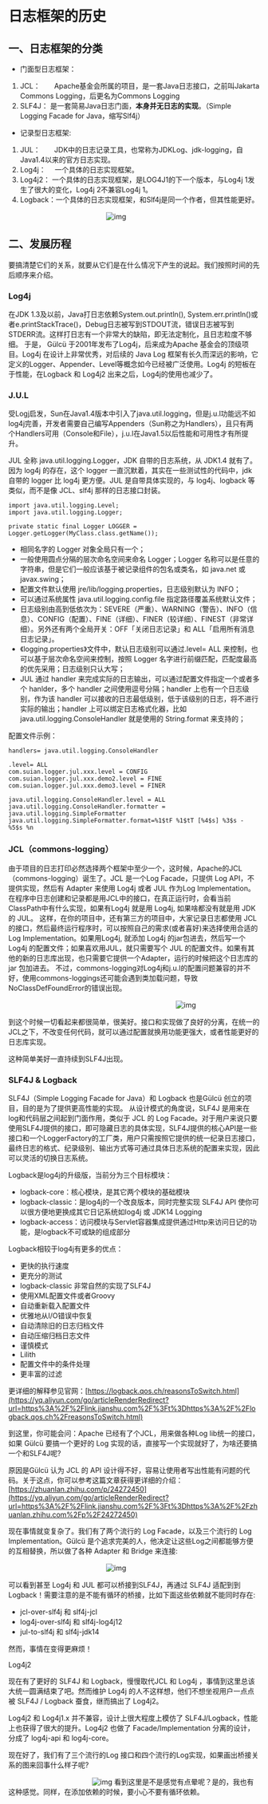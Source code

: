 # 日志框架的历史

## 一、日志框架的分类

  - 门面型日志框架：

  1. JCL：　　Apache基金会所属的项目，是一套Java日志接口，之前叫Jakarta Commons Logging，后更名为Commons Logging
  2. SLF4J：  是一套简易Java日志门面，**本身并无日志的实现**。（Simple Logging Facade for Java，缩写Slf4j）

  - 记录型日志框架:

  1. JUL：　　JDK中的日志记录工具，也常称为JDKLog、jdk-logging，自Java1.4以来的官方日志实现。
  2. Log4j：　 一个具体的日志实现框架。
  3. Log4j2：  一个具体的日志实现框架，是LOG4J1的下一个版本，与Log4j 1发生了很大的变化，Log4j 2不兼容Log4j 1。
  4. Logback：一个具体的日志实现框架，和Slf4j是同一个作者，但其性能更好。

  　　　　　　　　　　　　　　![img](https://img2018.cnblogs.com/blog/1577453/201908/1577453-20190801222005588-1535811596.png)

## 二、发展历程

要搞清楚它们的关系，就要从它们是在什么情况下产生的说起。我们按照时间的先后顺序来介绍。

### Log4j

  在JDK 1.3及以前，Java打日志依赖System.out.println(), System.err.println()或者e.printStackTrace()，Debug日志被写到STDOUT流，错误日志被写到STDERR流。这样打日志有一个非常大的缺陷，即无法定制化，且日志粒度不够细。
  于是， Gülcü 于2001年发布了Log4j，后来成为Apache 基金会的顶级项目。Log4j 在设计上非常优秀，对后续的 Java Log 框架有长久而深远的影响，它定义的Logger、Appender、Level等概念如今已经被广泛使用。Log4j 的短板在于性能，在Logback 和 Log4j2 出来之后，Log4j的使用也减少了。

### J.U.L

受Logj启发，Sun在Java1.4版本中引入了java.util.logging，但是j.u.l功能远不如log4j完善，开发者需要自己编写Appenders（Sun称之为Handlers），且只有两个Handlers可用（Console和File），j.u.l在Java1.5以后性能和可用性才有所提升。

JUL 全称 java.util.logging.Logger，JDK 自带的日志系统，从 JDK1.4 就有了。因为 log4j 的存在，这个 logger 一直沉默着，其实在一些测试性的代码中，jdk 自带的 logger 比 log4j 更方便。JUL 是自带具体实现的，与 log4j、logback 等类似，而不是像 JCL、slf4j 那样的日志接口封装。

```
import java.util.logging.Level;
import java.util.logging.Logger;

private static final Logger LOGGER = Logger.getLogger(MyClass.class.getName());
```

- 相同名字的 Logger 对象全局只有一个；
- 一般使用圆点分隔的层次命名空间来命名 Logger；Logger 名称可以是任意的字符串，但是它们一般应该基于被记录组件的包名或类名，如 java.net 或 javax.swing；
- 配置文件默认使用 jre/lib/logging.properties，日志级别默认为 INFO；
- 可以通过系统属性 java.util.logging.config.file 指定路径覆盖系统默认文件；
- 日志级别由高到低依次为：SEVERE（严重）、WARNING（警告）、INFO（信息）、CONFIG（配置）、FINE（详细）、FINER（较详细）、FINEST（非常详细）。另外还有两个全局开关：OFF「关闭日志记录」和 ALL「启用所有消息日志记录」。
- 《logging.properties》文件中，默认日志级别可以通过.level= ALL 来控制，也可以基于层次命名空间来控制，按照 Logger 名字进行前缀匹配，匹配度最高的优先采用；日志级别只认大写；
- JUL 通过 handler 来完成实际的日志输出，可以通过配置文件指定一个或者多个 hanlder，多个 handler 之间使用逗号分隔；handler 上也有一个日志级别，作为该 handler 可以接收的日志最低级别，低于该级别的日志，将不进行实际的输出；handler 上可以绑定日志格式化器，比如 java.util.logging.ConsoleHandler 就是使用的 String.format 来支持的；

配置文件示例：

```
handlers= java.util.logging.ConsoleHandler

.level= ALL
com.suian.logger.jul.xxx.level = CONFIG
com.suian.logger.jul.xxx.demo2.level = FINE
com.suian.logger.jul.xxx.demo3.level = FINER

java.util.logging.ConsoleHandler.level = ALL
java.util.logging.ConsoleHandler.formatter = java.util.logging.SimpleFormatter
java.util.logging.SimpleFormatter.format=%1$tF %1$tT [%4$s] %3$s -  %5$s %n
```

### JCL（commons-logging）

  由于项目的日志打印必然选择两个框架中至少一个，这时候，Apache的JCL（commons-logging）诞生了。JCL 是一个Log Facade，只提供 Log API，不提供实现，然后有 Adapter 来使用 Log4j 或者 JUL 作为Log Implementation。
  在程序中日志创建和记录都是用JCL中的接口，在真正运行时，会看当前ClassPath中有什么实现，如果有Log4j 就是用 Log4j, 如果啥都没有就是用 JDK 的 JUL。
  这样，在你的项目中，还有第三方的项目中，大家记录日志都使用 JCL 的接口，然后最终运行程序时，可以按照自己的需求(或者喜好)来选择使用合适的Log Implementation。如果用Log4j, 就添加 Log4j 的jar包进去，然后写一个 Log4j 的配置文件；如果喜欢用JUL，就只需要写个 JUL 的配置文件。如果有其他的新的日志库出现，也只需要它提供一个Adapter，运行的时候把这个日志库的 jar 包加进去。
  不过，commons-logging对Log4j和j.u.l的配置问题兼容的并不好，使用commons-loggings还可能会遇到类加载问题，导致NoClassDefFoundError的错误出现。

  　　　　　　　　　　　　　　　　　　　　　　　　![img](https://img2018.cnblogs.com/blog/1577453/201908/1577453-20190801215840541-1005764017.png)

  到这个时候一切看起来都很简单，很美好。接口和实现做了良好的分离，在统一的JCL之下，不改变任何代码，就可以通过配置就换用功能更强大，或者性能更好的日志库实现。

  这种简单美好一直持续到SLF4J出现。

### SLF4J & Logback

  SLF4J（Simple Logging Facade for Java）和 Logback 也是Gülcü 创立的项目，目的是为了提供更高性能的实现。
  从设计模式的角度说，SLF4J 是用来在log和代码层之间起到门面作用，类似于 JCL 的 Log Facade。对于用户来说只要使用SLF4J提供的接口，即可隐藏日志的具体实现，SLF4J提供的核心API是一些接口和一个LoggerFactory的工厂类，用户只需按照它提供的统一纪录日志接口，最终日志的格式、纪录级别、输出方式等可通过具体日志系统的配置来实现，因此可以灵活的切换日志系统。

  Logback是log4j的升级版，当前分为三个目标模块：

  - logback-core：核心模块，是其它两个模块的基础模块
  - logback-classic：是log4j的一个改良版本，同时完整实现 SLF4J API 使你可以很方便地更换成其它日记系统如log4j 或 JDK14 Logging
  - logback-access：访问模块与Servlet容器集成提供通过Http来访问日记的功能，是logback不可或缺的组成部分

  Logback相较于log4j有更多的优点：

  - 更快的执行速度
  - 更充分的测试
  - logback-classic 非常自然的实现了SLF4J
  - 使用XML配置文件或者Groovy
  - 自动重新载入配置文件
  - 优雅地从I/O错误中恢复
  - 自动清除旧的日志归档文件
  - 自动压缩归档日志文件
  - 谨慎模式
  - Lilith
  - 配置文件中的条件处理
  - 更丰富的过滤

  更详细的解释参见官网：[https://logback.qos.ch/reasonsToSwitch.html](https://yq.aliyun.com/go/articleRenderRedirect?url=https%3A%2F%2Flink.jianshu.com%2F%3Ft%3Dhttps%3A%2F%2Flogback.qos.ch%2FreasonsToSwitch.html)

  到这里，你可能会问：Apache 已经有了个JCL，用来做各种Log lib统一的接口，如果 Gülcü 要搞一个更好的 Log 实现的话，直接写一个实现就好了，为啥还要搞一个和SLF4J呢?

  原因是Gülcü 认为 JCL 的 API 设计得不好，容易让使用者写出性能有问题的代码。关于这点，你可以参考这篇文章获得更详细的介绍：[https://zhuanlan.zhihu.com/p/24272450](https://yq.aliyun.com/go/articleRenderRedirect?url=https%3A%2F%2Flink.jianshu.com%2F%3Ft%3Dhttps%3A%2F%2Fzhuanlan.zhihu.com%2Fp%2F24272450)

  现在事情就变复杂了。我们有了两个流行的 Log Facade，以及三个流行的 Log Implementation。Gülcü 是个追求完美的人，他决定让这些Log之间都能够方便的互相替换，所以做了各种 Adapter 和 Bridge 来连接:

  　　　　　　　　　　　　　　![img](https://img2018.cnblogs.com/blog/1577453/201908/1577453-20190801220018444-1557580371.png)

  可以看到甚至 Log4j 和 JUL 都可以桥接到SLF4J，再通过 SLF4J 适配到到 Logback！需要注意的是不能有循环的桥接，比如下面这些依赖就不能同时存在:

  - jcl-over-slf4j 和 slf4j-jcl
  - log4j-over-slf4j 和 slf4j-log4j12
  - jul-to-slf4j 和 slf4j-jdk14

  然而，事情在变得更麻烦！

  Log4j2

  现在有了更好的 SLF4J 和 Logback，慢慢取代JCL 和 Log4j ，事情到这里总该大统一圆满结束了吧。然而维护 Log4j 的人不这样想，他们不想坐视用户一点点被 SLF4J / Logback 蚕食，继而搞出了 Log4j2。

  Log4j2 和 Log4j1.x 并不兼容，设计上很大程度上模仿了 SLF4J/Logback，性能上也获得了很大的提升。Log4j2 也做了 Facade/Implementation 分离的设计，分成了 log4j-api 和 log4j-core。

  现在好了，我们有了三个流行的Log 接口和四个流行的Log实现，如果画出桥接关系的图来回事什么样子呢?

  　　　　　　　　　　　　![img](https://img2018.cnblogs.com/blog/1577453/201908/1577453-20190801220108556-715466336.png)
  看到这里是不是感觉有点晕呢？是的，我也有这种感觉。同样，在添加依赖的时候，要小心不要有循环依赖。